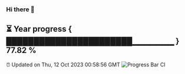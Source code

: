 ### Hi there 👋
⏳ Year progress { ███████████████████████▁▁▁▁▁▁▁ } 77.82 %
---
⏰ Updated on Thu, 12 Oct 2023 00:58:56 GMT
![Progress Bar CI](https://github.com/liununu/liununu/workflows/Progress%20Bar%20CI/badge.svg)
